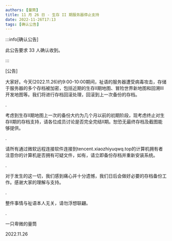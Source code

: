 ```yaml
---
authors: [量筒]
title: 11 月 26 日 - 生存 II 期服务器停止支持
date: 2022-11-26T17:13
tags: [确认公告]
---
```


:::info[确认公告]

此公告要求 33 人确认收到。

:::

[公告]

大家好。今天(2022.11.26)约9:00-10:00期间，祉语的服务器遭受病毒攻击，存储于服务器的多个存档被加密，包括近期的生存II期地图、冒险世界新地图和回溯III开发地图等。我们将进行存档回滚处理，回滚到上一次备份的存档。

.

考虑到生存II期地图上一次的备份大约为几个月以前的初期阶段，现考虑终止对生存II期的存档支持，请各位成员讨论是否完全完结II期。恕恐无最终存档及截图能够提供。

.

请所有通过微软远程连接软件连接到tencent.xiaozhiyuqwq.top的计算机拥有者注意你的计算机是否拥有可疑文件，如有，请立即备份存档并重新安装系统。

.

对于发生的这一切，我们感到痛心并十分遗憾，我们日后会做好必要的存档备份工作。感谢大家的理解与支持。

.

整件事情与祉语本人无关，请勿浮想联翩。

.

一只卑微的量筒

2022.11.26
